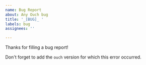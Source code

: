 ```yaml
---
name: Bug Report
about: Any Ouch bug
title: '_[BUG]_ '
labels: bug
assignees: ''

---
```


Thanks for filling a bug report!

Don't forget to add the `ouch` version for which this error occurred.
